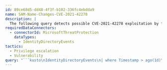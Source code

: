 ```yaml
---
id: 89ce68d5-dd48-4f3f-b102-336fc4ebdda9
name: SAM-Name-Changes-CVE-2021-42278
description: |
  The following query detects possible CVE-2021-42278 exploitation by finding changes of device names in the network using Microsoft Defender for Identity
requiredDataConnectors:
  - connectorId: MicrosoftThreatProtection
    dataTypes:
      - IdentityDirectoryEvents
tactics:
  - Privilege escalation
  - Vulnerability
query: "```kusto\nIdentityDirectoryEvents\n| where Timestamp > ago(1d)\n| where ActionType == \"SAM Account Name changed\"\n| extend FROMSAM = parse_json(AdditionalFields)['FROM SAM Account Name']\n| extend TOSAM = parse_json(AdditionalFields)['TO SAM Account Name']\n| where (FROMSAM has \"$\" and TOSAM !has \"$\") \n        or TOSAM in (\"DC1\", \"DC2\", \"DC3\", \"DC4\") // DC Names in the org\n| project Timestamp, Application, ActionType, TargetDeviceName, FROMSAM, TOSAM, ReportId, AdditionalFields\n```"
---
```


